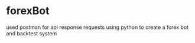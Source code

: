 # forexBot

used postman for api response requests 
using python to create a forex bot and backtest system